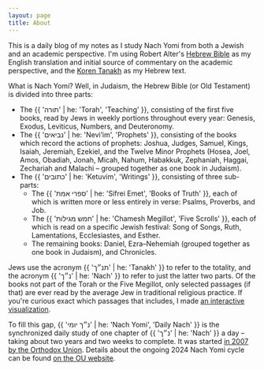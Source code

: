 ```yaml
---
layout: page
title: About
---
```


This is a daily blog of my notes as I study Nach Yomi from both a Jewish and an academic perspective. I'm using Robert Alter's [Hebrew Bible](https://wwnorton.com/books/9780393292497) as my English translation and initial source of commentary on the academic perspective, and the [Koren Tanakh](https://korenpub.com/collections/english-tanakh) as my Hebrew text.

What is Nach Yomi? Well, in Judaism, the Hebrew Bible (or Old Testament) is divided into three parts:
- The {{ 'תורה' | he: 'Torah', 'Teaching' }}, consisting of the first five books, read by Jews in weekly portions throughout every year: Genesis, Exodus, Leviticus, Numbers, and Deuteronomy.
- The {{ 'נביאים' | he: 'Nevi’im', 'Prophets' }}, consisting of the books which record the actions of prophets: Joshua, Judges, Samuel, Kings, Isaiah, Jeremiah, Ezekiel, and the Twelve Minor Prophets (Hosea, Joel, Amos, Obadiah, Jonah, Micah, Nahum, Habakkuk, Zephaniah, Haggai, Zechariah and Malachi – grouped together as one book in Judaism).
- The {{ 'כתובים' | he: 'Ketuvim', 'Writings' }}, consisting of three sub-parts:
  - The {{ 'ספרי אמת' | he: 'Sifrei Emet', 'Books of Truth' }}, each of which is written more or less entirely in verse: Psalms, Proverbs, and Job.
  - The {{ 'חמש מגילות' | he: 'Chamesh Megillot', 'Five Scrolls' }}, each of which is read on a specific Jewish festival: Song of Songs, Ruth, Lamentations, Ecclesiastes, and Esther.
  - The remaining books: Daniel, Ezra–Nehemiah (grouped together as one book in Judaism), and Chronicles.

Jews use the acronym {{ 'תנ״ך' | he: 'Tanakh' }} to refer to the totality, and the acronym {{ 'נ״ך' | he: 'Nach' }} to refer to just the latter two parts. Of the books not part of the Torah or the Five Megillot, only selected passages (if that) are ever read by the average Jew in traditional religious practice. If you're curious exact which passages that includes, I made [an interactive visualization](https://www.yacavone.net/tanakh/).

To fill this gap, {{ 'נ״ך יומי' | he: 'Nach Yomi', 'Daily Nach' }} is the synchronized daily study of one chapter of {{ 'נ״ך' | he: 'Nach' }} a day – taking about two years and two weeks to complete. It was started [in 2007 by the Orthodox Union](https://www.ou.org/news/first_it_was_daf_yomi_now_its_nach_yomi_ou_webcast_of_a_biblical_cycle_to_b/). Details about the ongoing 2024 Nach Yomi cycle can be found [on the OU website](https://outorah.org/p/183910/).
